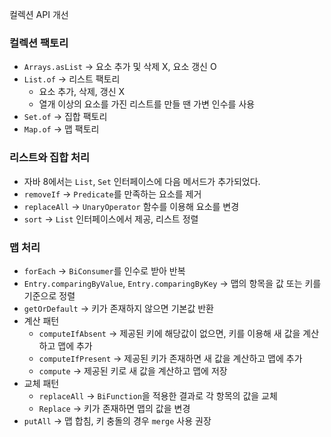 컬렉션 API 개선

### 컬렉션 팩토리

- `Arrays.asList` → 요소 추가 및 삭제 X, 요소 갱신 O
- `List.of` → 리스트 팩토리
    - 요소 추가, 삭제, 갱신 X
    - 열개 이상의 요소를 가진 리스트를 만들 땐 가변 인수를 사용
- `Set.of` → 집합 팩토리
- `Map.of` → 맵 팩토리

### 리스트와 집합 처리

- 자바 8에서는 `List`, `Set` 인터페이스에 다음 메서드가 추가되었다.
- `removeIf` → `Predicate`를 만족하는 요소를 제거
- `replaceAll` → `UnaryOperator` 함수를 이용해 요소를 변경
- `sort` → `List` 인터페이스에서 제공, 리스트 정렬

### 맵 처리

- `forEach` → `BiConsumer`를 인수로 받아 반복
- `Entry.comparingByValue`, `Entry.comparingByKey` → 맵의 항목을 값 또는 키를 기준으로 정렬
- `getOrDefault` → 키가 존재하지 않으면 기본값 반환
- 계산 패턴
    - `computeIfAbsent` → 제공된 키에 해당값이 없으면, 키를 이용해 새 값을 계산하고 맵에 추가
    - `computeIfPresent` → 제공된 키가 존재하면 새 값을 계산하고 맵에 추가
    - `compute` → 제공된 키로 새 값을 계산하고 맵에 저장
- 교체 패턴
    - `replaceAll` -> `BiFunction`을 적용한 결과로 각 항목의 값을 교체
    - `Replace` → 키가 존재하면 맵의 값을 변경
- `putAll` → 맵 합침, 키 충돌의 경우 `merge` 사용 권장